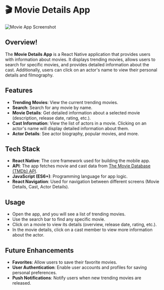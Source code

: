 # 🎬 Movie Details App

![Movie App Screenshot](https://github.com/user-attachments/assets/497101e8-0636-4184-a399-4c0e6ec38390)

## Overview!


The **Movie Details App** is a React Native application that provides users with information about movies. It displays trending movies, allows users to search for specific movies, and provides detailed information about the cast. Additionally, users can click on an actor's name to view their personal details and filmography.

## Features

- **Trending Movies**: View the current trending movies.
- **Search**: Search for any movie by name.
- **Movie Details**: Get detailed information about a selected movie (description, release date, rating, etc.).
- **Cast Information**: View the list of actors in a movie. Clicking on an actor's name will display detailed information about them.
- **Actor Details**: See actor biography, popular movies, and more.



## Tech Stack

- **React Native**: The core framework used for building the mobile app.
- **API**: The app fetches movie and cast data from [The Movie Database (TMDb) API](https://www.themoviedb.org/).
- **JavaScript (ES6+)**: Programming language for app logic.
- **React Navigation**: Used for navigation between different screens (Movie Details, Cast, Actor Details).


## Usage
- Open the app, and you will see a list of trending movies.
- Use the search bar to find any specific movie.
- Click on a movie to view its details (overview, release date, rating, etc.).
- In the movie details, click on a cast member to view more information about the actor.

## Future Enhancements
- **Favorites**: Allow users to save their favorite movies.
- **User Authentication**: Enable user accounts and profiles for saving personal preferences.
- **Push Notifications**: Notify users when new trending movies are released.
  


